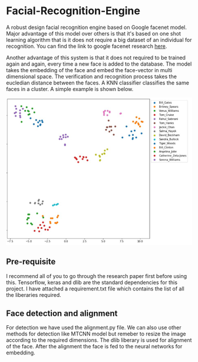 # Facial-Recognition-Engine
A robust design facial recognition engine based on Google facenet model. Major advantage of this model over others is that it's based on one shot learning algorithm that is it does not require a big dataset of an individual for recognition. You can find the link to google facenet research [here](https://arxiv.org/pdf/1503.03832.pdf).

Another advantage of this system is that it does not required to be trained again and again, every time a new face is added to the database. The model takes the embedding of the face and embed the face-vector in multi dimensional space. The verification and recognition process takes the eucledian distance between the faces. A KNN classifier classifies the same faces in a cluster. A simple example is shown below.

![Alt Text](https://github.com/quickcatcher/Facial-Recognition-Engine/blob/master/Capture2.JPG)

## Pre-requisite
I recommend all of you to go through the research paper first before using this. Tensorflow, keras and dlib are the standard dependencies for this project. I have attached a requirement.txt file which contains the list of all the liberaries required.

## Face detection and alignment
For detection we have used the alignment.py file. We can also use other methods for detection like MTCNN model but remeber to resize the image according to the required dimensions. The dlib liberary is used for alignment of the face. After the alignment the face is fed to the neural networks for embedding.
